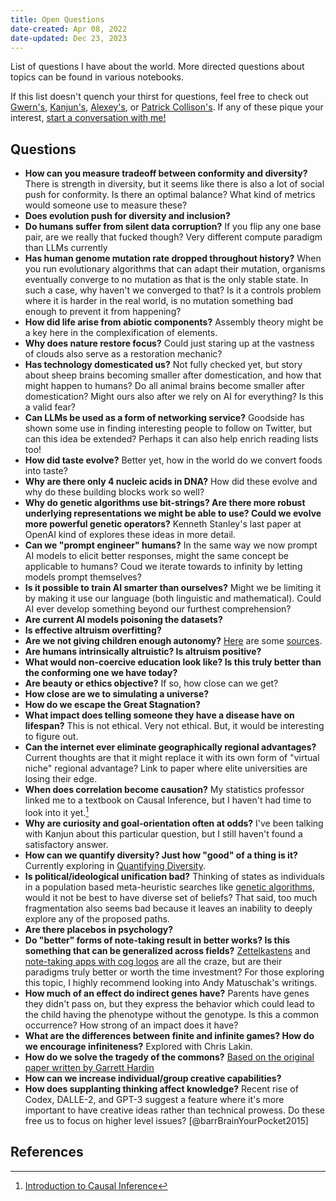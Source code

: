 ```yaml
---
title: Open Questions
date-created: Apr 08, 2022
date-updated: Dec 23, 2023
---
```


List of questions I have about the world. More directed questions about topics can be found in various notebooks.

If this list doesn't quench your thirst for questions, feel free to check out [Gwern's](https://www.gwern.net/Questions), [Kanjun's](https://kanjun.me), [Alexey's](https://guzey.com/personal/research-ideas/), or [Patrick Collison's](https://patrickcollison.com/questions). If any of these pique your interest, [start a conversation with me!](https://twitter.com/_ivyzhang)

## Questions

- **How can you measure tradeoff between conformity and diversity?** There is strength in diversity, but it seems like there is also a lot of social push for conformity. Is there an optimal balance? What kind of metrics would someone use to measure these?
- **Does evolution push for diversity and inclusion?**
- **Do humans suffer from silent data corruption?** If you flip any one base pair, are we really that fucked though? Very different compute paradigm than LLMs currently
- **Has human genome mutation rate dropped throughout history?** When you run evolutionary algorithms that can adapt their mutation, organisms eventually converge to no mutation as that is the only stable state. In such a case, why haven't we converged to that? Is it a controls problem where it is harder in the real world, is no mutation something bad enough to prevent it from happening?
- **How did life arise from abiotic components?** Assembly theory might be a key here in the complexification of elements.
- **Why does nature restore focus?** Could just staring up at the vastness of clouds also serve as a restoration mechanic?
- **Has technology domesticated us?** Not fully checked yet, but story about sheep brains becoming smaller after domestication, and how that might happen to humans? Do all animal brains become smaller after domestication? Might ours also after we rely on AI for everything? Is this a valid fear?
- **Can LLMs be used as a form of networking service?** Goodside has shown some use in finding interesting people to follow on Twitter, but can this idea be extended? Perhaps it can also help enrich reading lists too!
- **How did taste evolve?** Better yet, how in the world do we convert foods into taste?
- **Why are there only 4 nucleic acids in DNA?** How did these evolve and why do these building blocks work so well?
- **Why do genetic algorithms use bit-strings? Are there more robust underlying representations we might be able to use? Could we evolve more powerful genetic operators?** Kenneth Stanley's last paper at OpenAI kind of explores these ideas in more detail.
- **Can we "prompt engineer" humans?** In the same way we now prompt AI models to elicit better responses, might the same concept be applicable to humans? Coud we iterate towards to infinity by letting models prompt themselves?
- **Is it possible to train AI smarter than ourselves?** Might we be limiting it by making it use our language (both linguistic and mathematical). Could AI ever develop something beyond our furthest comprehension?
- **Are current AI models poisoning the datasets?**
- **Is effective altruism overfitting?**
- **Are we not giving children enough autonomy?** [Here](https://blog.dennishackethal.com/posts/the-true-purpose-of-schools) are some [sources](https://www.takingchildrenseriously.com/).
- **Are humans intrinsically altruistic? Is altruism positive?**
- **What would non-coercive education look like? Is this truly better than the conforming one we have today?**
- **Are beauty or ethics objective?** If so, how close can we get?
- **How close are we to simulating a universe?**
- **How do we escape the Great Stagnation?**
- **What impact does telling someone they have a disease have on lifespan?** This is not ethical. Very not ethical. But, it would be interesting to figure out.
- **Can the internet ever eliminate geographically regional advantages?** Current thoughts are that it might replace it with its own form of "virtual niche" regional advantage? Link to paper where elite universities are losing their edge.
- **When does correlation become causation?** My statistics professor linked me to a textbook on Causal Inference, but I haven't had time to look into it yet.[^1]
- **Why are curiosity and goal-orientation often at odds?** I've been talking with Kanjun about this particular question, but I still haven't found a satisfactory answer.
- **How can we quantify diversity? Just how "good" of a thing is it?** Currently exploring in [Quantifying Diversity](quantifying-diversity.md).
- **Is political/ideological unification bad?** Thinking of states as individuals in a population based meta-heuristic searches like [genetic algorithms](https://en.wikipedia.org/wiki/Genetic_algorithm), would it not be best to have diverse set of beliefs? That said, too much fragmentation also seems bad because it leaves an inability to deeply explore any of the proposed paths.
- **Are there placebos in psychology?**
- **Do "better" forms of note-taking result in better works? Is this something that can be generalized across fields?** [Zettelkastens](https://en.wikipedia.org/wiki/Zettelkasten) and [note-taking apps with cog logos](https://roamresearch.com) are all the craze, but are their paradigms truly better or worth the time investment? For those exploring this topic, I highly recommend looking into Andy Matuschak's writings.
- **How much of an effect do indirect genes have?** Parents have genes they didn't pass on, but they express the behavior which could lead to the child having the phenotype without the genotype. Is this a common occurrence? How strong of an impact does it have?
- **What are the differences between finite and infinite games? How do we encourage infiniteness?** Explored with Chris Lakin.
- **How do we solve the tragedy of the commons?** [Based on the original paper written by Garrett Hardin](https://www.econlib.org/library/Enc/TragedyoftheCommons.html)
- **How can we increase individual/group creative capabilities?**
- **How does supplanting thinking affect knowledge?** Recent rise of Codex, DALLE-2, and GPT-3 suggest a feature where it's more important to have creative ideas rather than technical prowess. Do these free us to focus on higher level issues? [@barrBrainYourPocket2015]

## References

[^1]: [Introduction to Causal Inference](https://www.bradyneal.com/causal-inference-course)
